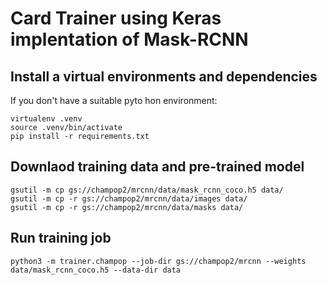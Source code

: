# Card Trainer using Keras implentation of Mask-RCNN

## Install a virtual environments and dependencies
If you don't have a suitable pyto
hon environment:

```(sh)
virtualenv .venv
source .venv/bin/activate
pip install -r requirements.txt
```

## Downlaod training data and pre-trained model

```(sh)
gsutil -m cp gs://champop2/mrcnn/data/mask_rcnn_coco.h5 data/
gsutil -m cp -r gs://champop2/mrcnn/data/images data/
gsutil -m cp -r gs://champop2/mrcnn/data/masks data/

```

## Run training job

```(sh)
python3 -m trainer.champop --job-dir gs://champop2/mrcnn --weights data/mask_rcnn_coco.h5 --data-dir data
```
